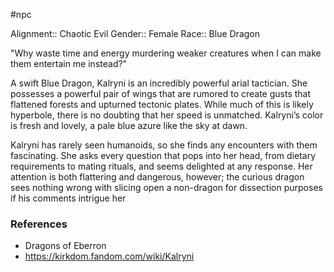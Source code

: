#npc 

Alignment:: Chaotic Evil
Gender:: Female
Race:: Blue Dragon

"Why waste time and energy murdering weaker creatures when I can make them entertain me instead?"

A swift Blue Dragon, Kalryni is an incredibly powerful arial tactician. She possesses a powerful pair of wings that are rumored to create gusts that flattened forests and upturned tectonic plates. While much of this is likely hyperbole, there is no doubting that her speed is unmatched. Kalryni’s color is fresh and lovely, a pale blue azure like the sky at dawn.

Kalryni has rarely seen humanoids, so she finds any encounters with them fascinating. She asks every question that pops into her head, from dietary requirements to mating rituals, and seems delighted at any response. Her attention is both flattering and dangerous, however; the curious dragon sees nothing wrong with slicing open a non-dragon for dissection purposes if his comments intrigue her

### References

* Dragons of Eberron
* https://kirkdom.fandom.com/wiki/Kalryni
